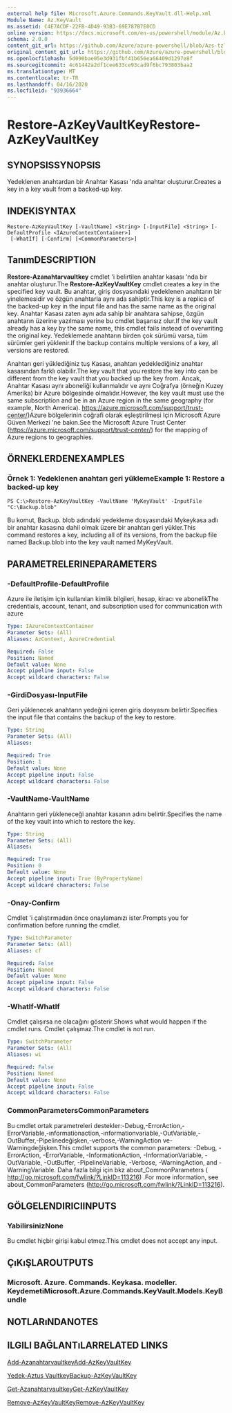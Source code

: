 ```yaml
---
external help file: Microsoft.Azure.Commands.KeyVault.dll-Help.xml
Module Name: Az.KeyVault
ms.assetid: C4E7ACDF-22FB-4D49-93B3-69E787B7E0CD
online version: https://docs.microsoft.com/en-us/powershell/module/Az.keyvault/restore-AzKeyvaultkey
schema: 2.0.0
content_git_url: https://github.com/Azure/azure-powershell/blob/Azs-tzl/src/KeyVault/KeyVault/help/Restore-AzKeyVaultKey.md
original_content_git_url: https://github.com/Azure/azure-powershell/blob/Azs-tzl/src/KeyVault/KeyVault/help/Restore-AzKeyVaultKey.md
ms.openlocfilehash: 5d090bae05e3d931fbf41b656ea66409d1297e8f
ms.sourcegitcommit: 4c61442a2df1cee633ce93cad9f6bc793803baa2
ms.translationtype: MT
ms.contentlocale: tr-TR
ms.lasthandoff: 04/16/2020
ms.locfileid: "93936664"
---
```

# <span data-ttu-id="eee75-101">Restore-AzKeyVaultKey</span><span class="sxs-lookup"><span data-stu-id="eee75-101">Restore-AzKeyVaultKey</span></span>

## <span data-ttu-id="eee75-102">SYNOPSIS</span><span class="sxs-lookup"><span data-stu-id="eee75-102">SYNOPSIS</span></span>
<span data-ttu-id="eee75-103">Yedeklenen anahtardan bir Anahtar Kasası 'nda anahtar oluşturur.</span><span class="sxs-lookup"><span data-stu-id="eee75-103">Creates a key in a key vault from a backed-up key.</span></span>

## <span data-ttu-id="eee75-104">INDEKI</span><span class="sxs-lookup"><span data-stu-id="eee75-104">SYNTAX</span></span>

```
Restore-AzKeyVaultKey [-VaultName] <String> [-InputFile] <String> [-DefaultProfile <IAzureContextContainer>]
 [-WhatIf] [-Confirm] [<CommonParameters>]
```

## <span data-ttu-id="eee75-105">Tanım</span><span class="sxs-lookup"><span data-stu-id="eee75-105">DESCRIPTION</span></span>
<span data-ttu-id="eee75-106">**Restore-Azanahtarvaultkey** cmdlet 'i belirtilen anahtar kasası 'nda bir anahtar oluşturur.</span><span class="sxs-lookup"><span data-stu-id="eee75-106">The **Restore-AzKeyVaultKey** cmdlet creates a key in the specified key vault.</span></span>
<span data-ttu-id="eee75-107">Bu anahtar, giriş dosyasındaki yedeklenen anahtarın bir yinelemesidir ve özgün anahtarla aynı ada sahiptir.</span><span class="sxs-lookup"><span data-stu-id="eee75-107">This key is a replica of the backed-up key in the input file and has the same name as the original key.</span></span>
<span data-ttu-id="eee75-108">Anahtar Kasası zaten aynı ada sahip bir anahtara sahipse, özgün anahtarın üzerine yazılması yerine bu cmdlet başarısız olur.</span><span class="sxs-lookup"><span data-stu-id="eee75-108">If the key vault already has a key by the same name, this cmdlet fails instead of overwriting the original key.</span></span>
<span data-ttu-id="eee75-109">Yedeklemede anahtarın birden çok sürümü varsa, tüm sürümler geri yüklenir.</span><span class="sxs-lookup"><span data-stu-id="eee75-109">If the backup contains multiple versions of a key, all versions are restored.</span></span>

<span data-ttu-id="eee75-110">Anahtarı geri yüklediğiniz tuş Kasası, anahtarı yedeklediğiniz anahtar kasasından farklı olabilir.</span><span class="sxs-lookup"><span data-stu-id="eee75-110">The key vault that you restore the key into can be different from the key vault that you backed up the key from.</span></span>
<span data-ttu-id="eee75-111">Ancak, Anahtar Kasası aynı aboneliği kullanmalıdır ve aynı Coğrafya (örneğin Kuzey Amerika) bir Azure bölgesinde olmalıdır.</span><span class="sxs-lookup"><span data-stu-id="eee75-111">However, the key vault must use the same subscription and be in an Azure region in the same geography (for example, North America).</span></span>
<span data-ttu-id="eee75-112"> https://azure.microsoft.com/support/trust-center/)Azure bölgelerinin coğrafi olarak eşleştirilmesi Için Microsoft Azure Güven Merkezi 'ne bakın.</span><span class="sxs-lookup"><span data-stu-id="eee75-112">See the Microsoft Azure Trust Center (https://azure.microsoft.com/support/trust-center/) for the mapping of Azure regions to geographies.</span></span>

## <span data-ttu-id="eee75-113">ÖRNEKLERDEN</span><span class="sxs-lookup"><span data-stu-id="eee75-113">EXAMPLES</span></span>

### <span data-ttu-id="eee75-114">Örnek 1: Yedeklenen anahtarı geri yükleme</span><span class="sxs-lookup"><span data-stu-id="eee75-114">Example 1: Restore a backed-up key</span></span>
```
PS C:\>Restore-AzKeyVaultKey -VaultName 'MyKeyVault' -InputFile "C:\Backup.blob"
```

<span data-ttu-id="eee75-115">Bu komut, Backup. blob adındaki yedekleme dosyasındaki Mykeykasa adlı bir anahtar kasasına dahil olmak üzere bir anahtarı geri yükler.</span><span class="sxs-lookup"><span data-stu-id="eee75-115">This command restores a key, including all of its versions, from the backup file named Backup.blob into the key vault named MyKeyVault.</span></span>

## <span data-ttu-id="eee75-116">PARAMETRELERINE</span><span class="sxs-lookup"><span data-stu-id="eee75-116">PARAMETERS</span></span>

### <span data-ttu-id="eee75-117">-DefaultProfile</span><span class="sxs-lookup"><span data-stu-id="eee75-117">-DefaultProfile</span></span>
<span data-ttu-id="eee75-118">Azure ile iletişim için kullanılan kimlik bilgileri, hesap, kiracı ve abonelik</span><span class="sxs-lookup"><span data-stu-id="eee75-118">The credentials, account, tenant, and subscription used for communication with azure</span></span>

```yaml
Type: IAzureContextContainer
Parameter Sets: (All)
Aliases: AzContext, AzureCredential

Required: False
Position: Named
Default value: None
Accept pipeline input: False
Accept wildcard characters: False
```

### <span data-ttu-id="eee75-119">-GirdiDosyası</span><span class="sxs-lookup"><span data-stu-id="eee75-119">-InputFile</span></span>
<span data-ttu-id="eee75-120">Geri yüklenecek anahtarın yedeğini içeren giriş dosyasını belirtir.</span><span class="sxs-lookup"><span data-stu-id="eee75-120">Specifies the input file that contains the backup of the key to restore.</span></span>

```yaml
Type: String
Parameter Sets: (All)
Aliases: 

Required: True
Position: 1
Default value: None
Accept pipeline input: False
Accept wildcard characters: False
```

### <span data-ttu-id="eee75-121">-VaultName</span><span class="sxs-lookup"><span data-stu-id="eee75-121">-VaultName</span></span>
<span data-ttu-id="eee75-122">Anahtarın geri yükleneceği anahtar kasanın adını belirtir.</span><span class="sxs-lookup"><span data-stu-id="eee75-122">Specifies the name of the key vault into which to restore the key.</span></span>

```yaml
Type: String
Parameter Sets: (All)
Aliases: 

Required: True
Position: 0
Default value: None
Accept pipeline input: True (ByPropertyName)
Accept wildcard characters: False
```

### <span data-ttu-id="eee75-123">-Onay</span><span class="sxs-lookup"><span data-stu-id="eee75-123">-Confirm</span></span>
<span data-ttu-id="eee75-124">Cmdlet 'i çalıştırmadan önce onaylamanızı ister.</span><span class="sxs-lookup"><span data-stu-id="eee75-124">Prompts you for confirmation before running the cmdlet.</span></span>

```yaml
Type: SwitchParameter
Parameter Sets: (All)
Aliases: cf

Required: False
Position: Named
Default value: None
Accept pipeline input: False
Accept wildcard characters: False
```

### <span data-ttu-id="eee75-125">-WhatIf</span><span class="sxs-lookup"><span data-stu-id="eee75-125">-WhatIf</span></span>
<span data-ttu-id="eee75-126">Cmdlet çalışırsa ne olacağını gösterir.</span><span class="sxs-lookup"><span data-stu-id="eee75-126">Shows what would happen if the cmdlet runs.</span></span>
<span data-ttu-id="eee75-127">Cmdlet çalışmaz.</span><span class="sxs-lookup"><span data-stu-id="eee75-127">The cmdlet is not run.</span></span>

```yaml
Type: SwitchParameter
Parameter Sets: (All)
Aliases: wi

Required: False
Position: Named
Default value: None
Accept pipeline input: False
Accept wildcard characters: False
```

### <span data-ttu-id="eee75-128">CommonParameters</span><span class="sxs-lookup"><span data-stu-id="eee75-128">CommonParameters</span></span>
<span data-ttu-id="eee75-129">Bu cmdlet ortak parametreleri destekler:-Debug,-ErrorAction,-ErrorVariable,-ınformationaction,-ınformationvariable,-OutVariable,-OutBuffer,-Pipelinedeğişken,-verbose,-WarningAction ve-Warningdeğişken.</span><span class="sxs-lookup"><span data-stu-id="eee75-129">This cmdlet supports the common parameters: -Debug, -ErrorAction, -ErrorVariable, -InformationAction, -InformationVariable, -OutVariable, -OutBuffer, -PipelineVariable, -Verbose, -WarningAction, and -WarningVariable.</span></span> <span data-ttu-id="eee75-130">Daha fazla bilgi için bkz about_CommonParameters ( http://go.microsoft.com/fwlink/?LinkID=113216) .</span><span class="sxs-lookup"><span data-stu-id="eee75-130">For more information, see about_CommonParameters (http://go.microsoft.com/fwlink/?LinkID=113216).</span></span>

## <span data-ttu-id="eee75-131">GÖLGELENDIRICI</span><span class="sxs-lookup"><span data-stu-id="eee75-131">INPUTS</span></span>

### <span data-ttu-id="eee75-132">Yabilirsiniz</span><span class="sxs-lookup"><span data-stu-id="eee75-132">None</span></span>
<span data-ttu-id="eee75-133">Bu cmdlet hiçbir girişi kabul etmez.</span><span class="sxs-lookup"><span data-stu-id="eee75-133">This cmdlet does not accept any input.</span></span>

## <span data-ttu-id="eee75-134">ÇıKıŞLAR</span><span class="sxs-lookup"><span data-stu-id="eee75-134">OUTPUTS</span></span>

### <span data-ttu-id="eee75-135">Microsoft. Azure. Commands. Keykasa. modeller. Keydemeti</span><span class="sxs-lookup"><span data-stu-id="eee75-135">Microsoft.Azure.Commands.KeyVault.Models.KeyBundle</span></span>

## <span data-ttu-id="eee75-136">NOTLARıNDA</span><span class="sxs-lookup"><span data-stu-id="eee75-136">NOTES</span></span>

## <span data-ttu-id="eee75-137">ILGILI BAĞLANTıLAR</span><span class="sxs-lookup"><span data-stu-id="eee75-137">RELATED LINKS</span></span>

[<span data-ttu-id="eee75-138">Add-Azanahtarvaultkey</span><span class="sxs-lookup"><span data-stu-id="eee75-138">Add-AzKeyVaultKey</span></span>](./Add-AzKeyVaultKey.md)

[<span data-ttu-id="eee75-139">Yedek-Aztuş Vaultkey</span><span class="sxs-lookup"><span data-stu-id="eee75-139">Backup-AzKeyVaultKey</span></span>](./Backup-AzKeyVaultKey.md)

[<span data-ttu-id="eee75-140">Get-Azanahtarvaultkey</span><span class="sxs-lookup"><span data-stu-id="eee75-140">Get-AzKeyVaultKey</span></span>](./Get-AzKeyVaultKey.md)

[<span data-ttu-id="eee75-141">Remove-AzKeyVaultKey</span><span class="sxs-lookup"><span data-stu-id="eee75-141">Remove-AzKeyVaultKey</span></span>](./Remove-AzKeyVaultKey.md)

